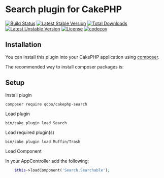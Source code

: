 # Search plugin for CakePHP

[![Build Status](https://travis-ci.org/QoboLtd/cakephp-search.svg?branch=master)](https://travis-ci.org/QoboLtd/cakephp-search)
[![Latest Stable Version](https://poser.pugx.org/qobo/cakephp-search/v/stable)](https://packagist.org/packages/qobo/cakephp-search)
[![Total Downloads](https://poser.pugx.org/qobo/cakephp-search/downloads)](https://packagist.org/packages/qobo/cakephp-search)
[![Latest Unstable Version](https://poser.pugx.org/qobo/cakephp-search/v/unstable)](https://packagist.org/packages/qobo/cakephp-search)
[![License](https://poser.pugx.org/qobo/cakephp-search/license)](https://packagist.org/packages/qobo/cakephp-search)
[![codecov](https://codecov.io/gh/QoboLtd/cakephp-search/branch/master/graph/badge.svg)](https://codecov.io/gh/QoboLtd/cakephp-search)

## Installation

You can install this plugin into your CakePHP application using [composer](http://getcomposer.org).

The recommended way to install composer packages is:

## Setup

Install plugin
```
composer require qobo/cakephp-search
```

Load plugin
```
bin/cake plugin load Search
```

Load required plugin(s)
```
bin/cake plugin load Muffin/Trash
```

Load Component

In your AppController add the following:
```php
    $this->loadComponent('Search.Searchable');
```
